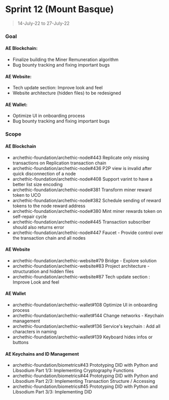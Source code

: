 # Sprint 12 (Mount Basque)

> 14-July-22 to 27-July-22

### Goal

#### AE Blockchain:
- Finalize building the Miner Remuneration algorithm
- Bug bounty tracking and fixing important bugs

#### AE Website: 
- Tech update section: Improve look and feel
- Website architecture (hidden files) to be redesigned

#### AE Wallet:
- Optimize UI in onboarding process
- Bug bounty tracking and fixing important bugs 

### Scope

#### AE Blockchain
 - archethic-foundation/archethic-node#443 Replicate only missing transactions on Replication transaction chain
 - archethic-foundation/archethic-node#436 P2P view is invalid after quick disconnection of a node
 - archethic-foundation/archethic-node#408 Support varint to have a better list size encoding
 - archethic-foundation/archethic-node#381 Transform miner reward token to UCO
 - archethic-foundation/archethic-node#382 Schedule sending of reward tokens to the node reward address
 - archethic-foundation/archethic-node#380 Mint miner rewards token on self-repair cycle
 - archethic-foundation/archethic-node#445 Transaction subscriber should also returns error
 - archethic-foundation/archethic-node#447 Faucet - Provide control over the transaction chain and all nodes

#### AE Website
- archethic-foundation/archethic-website#79 Bridge - Explore solution
- archethic-foundation/archethic-website#83 Project architecture - structuration and hidden files
- archethic-foundation/archethic-website#87 Tech update section : Improve Look and feel

#### AE Wallet
- archethic-foundation/archethic-wallet#108 Optimize UI in onboarding process
- archethic-foundation/archethic-wallet#144 Change networks - Keychain management
- archethic-foundation/archethic-wallet#136 Service's keychain : Add all characters in naming
- archethic-foundation/archethic-wallet#139 Keyboard hides infos or buttons

#### AE Keychains and ID Management
- archethic-foundation/biometrics#43 Prototyping DID with Python and Libsodium Part 1/3: Implementing Cryptography Functions
- archethic-foundation/biometrics#44 Prototyping DID with Python and Libsodium Part 2/3: Implementing Transaction Structure / Accessing
- archethic-foundation/biometrics#45 Prototyping DID with Python and Libsodium Part 3/3: Implementing DID
